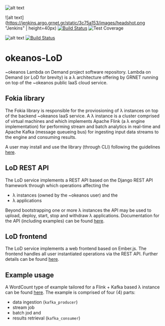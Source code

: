 ![alt text](http://grnet.github.io/grnet-media-pack/grnet/logos/grnet_logo_en.svg "GRNET Logo") 

![alt text](https://jenkins.argo.grnet.gr/static/3c75a153/images/headshot.png "Jenkins" | height=40px) [![Build Status](https://jenkins.argo.grnet.gr/job/Okeanos-LoD-devel/badge/icon)](https://jenkins.argo.grnet.gr/job/Okeanos-LoD-devel) ![Test Coverage](http://jenkins.argo.grnet.gr:9913/jenkins/c/http/jenkins.argo.grnet.gr/job/Okeanos-LoD-devel)

![alt text](https://pbs.twimg.com/profile_images/3378789570/e1da61d4058395b770cd5ce15a6925e6_normal.png "Travis") [![Build Status](https://api.travis-ci.org/grnet/okeanos-LoD.svg?brach=devel)](https://travis-ci.org/grnet/okeanos-LoD/)

# okeanos-LoD


~okeanos Lambda on Demand project software repository. Lambda on Demand (or LoD for brevity) is a λ architecture offering by GRNET running on top of the ~okeanos public IaaS cloud service. 

## Fokia library

The Fokia library is responsible for the proviosioning of λ instances on top of the backend ~okeanos IaaS service. A λ instance is a cluster comprised of virtual machines and which implements Apache Flink (a λ engine implementation) for performing stream and batch analytics in real-time and Apache Kafka (message queueing bus) for ingesting input data streams to the engine and consuming results. 

A user may install and use the library (through CLI) following the guidelines [here][ref1]. 

## LoD REST API

The LoD service implements a REST API based on the Django REST API framework through which operations affecting the
- λ instances (owned by the ~okeanos user) and the
- λ applications

Beyond bootstrapping one or more λ instances the API may be used to upload, deploy, start, stop and withdraw λ applications. Documentation for the API (including examples) can be found [here][ref2]. 

## LoD frontend

The LoD service implements a web frontend based on Ember.js. The frontend handles all user instantiated operations via the REST API. Further details can be found [here][ref3].

## Example usage

A WordCount type of example tailored for a Flink + Kafka based λ instance can be found [here][ref4]. The example is comprised of four (4) parts:
- data ingestion (`kafka_producer`)
- stream job
- batch jod and
- results retrieval (`kafka_consumer`) 

[ref1]: /core
[ref2]: /webapp/api-doc/docs/index.md
[ref3]: /webapp/frontend
[ref4]: /example